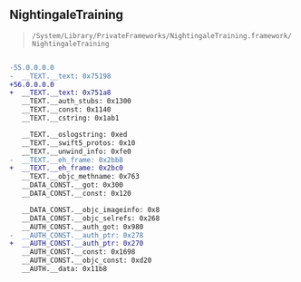 ## NightingaleTraining

> `/System/Library/PrivateFrameworks/NightingaleTraining.framework/NightingaleTraining`

```diff

-55.0.0.0.0
-  __TEXT.__text: 0x75198
+56.0.0.0.0
+  __TEXT.__text: 0x751a8
   __TEXT.__auth_stubs: 0x1300
   __TEXT.__const: 0x1140
   __TEXT.__cstring: 0x1ab1

   __TEXT.__oslogstring: 0xed
   __TEXT.__swift5_protos: 0x10
   __TEXT.__unwind_info: 0xfe0
-  __TEXT.__eh_frame: 0x2bb8
+  __TEXT.__eh_frame: 0x2bc0
   __TEXT.__objc_methname: 0x763
   __DATA_CONST.__got: 0x300
   __DATA_CONST.__const: 0x120

   __DATA_CONST.__objc_imageinfo: 0x8
   __DATA_CONST.__objc_selrefs: 0x268
   __AUTH_CONST.__auth_got: 0x980
-  __AUTH_CONST.__auth_ptr: 0x278
+  __AUTH_CONST.__auth_ptr: 0x270
   __AUTH_CONST.__const: 0x1698
   __AUTH_CONST.__objc_const: 0xd20
   __AUTH.__data: 0x11b8

```

